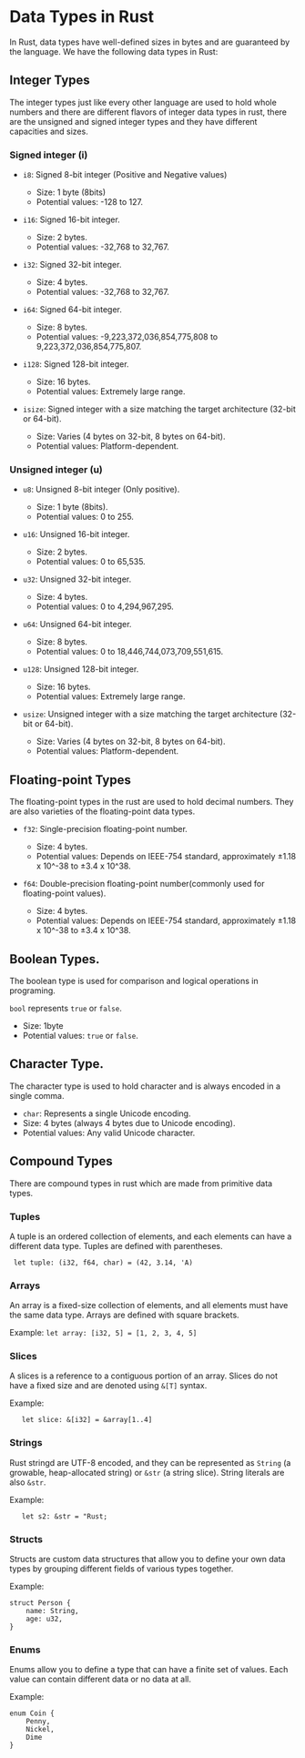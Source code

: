# Data Types in Rust

In Rust, data types have well-defined sizes in bytes and are guaranteed by the language. We have the following data types in Rust:

## Integer Types

The integer types just like every other language are used to hold whole numbers and there are different flavors of integer data types in rust, there are the unsigned and signed integer types and they have different capacities and sizes.

### Signed integer (i)

* `i8`: Signed 8-bit integer (Positive and Negative values)
    * Size: 1 byte (8bits)
    * Potential values: -128 to 127.

* `i16`: Signed 16-bit integer.
    * Size: 2 bytes.
    * Potential values: -32,768 to 32,767.

*  `i32`: Signed 32-bit integer.
    * Size: 4 bytes.
    * Potential values: -32,768 to 32,767.

*  `i64`: Signed 64-bit integer.
    * Size: 8 bytes.
    * Potential values: -9,223,372,036,854,775,808 to 9,223,372,036,854,775,807.

*  `i128`: Signed 128-bit integer.
    * Size: 16 bytes.
    * Potential values: Extremely large range.

*  `isize`: Signed integer with a size matching the target architecture (32-bit or 64-bit).
    * Size: Varies (4 bytes on 32-bit, 8 bytes on 64-bit).
    * Potential values: Platform-dependent.

### Unsigned integer (u)

* `u8`: Unsigned 8-bit integer (Only positive).
    * Size: 1 byte (8bits).
    * Potential values: 0 to 255.

* `u16`: Unsigned 16-bit integer.
    * Size: 2 bytes.
    * Potential values: 0 to 65,535.

*  `u32`: Unsigned 32-bit integer.
    * Size: 4 bytes.
    * Potential values: 0 to 4,294,967,295.

*  `u64`: Unsigned 64-bit integer.
    * Size: 8 bytes.
    * Potential values: 0 to 18,446,744,073,709,551,615.

*  `u128`: Unsigned 128-bit integer.
    * Size: 16 bytes.
    * Potential values: Extremely large range.

*  `usize`: Unsigned integer with a size matching the target architecture (32-bit or 64-bit).
    * Size: Varies (4 bytes on 32-bit, 8 bytes on 64-bit).
    * Potential values: Platform-dependent.


## Floating-point Types
The floating-point types in the rust are used to hold decimal numbers. They are also varieties of the floating-point data types.

* `f32`: Single-precision floating-point number.
    * Size: 4 bytes. 
    * Potential values: Depends on IEEE-754 standard, approximately ±1.18 x 10^-38 to ±3.4 x 10^38.

* `f64`: Double-precision floating-point number(commonly used for floating-point values).
    * Size: 4 bytes. 
    * Potential values: Depends on IEEE-754 standard, approximately ±1.18 x 10^-38 to ±3.4 x 10^38.

## Boolean Types.
The boolean type is used for comparison and logical operations in programing.

`bool` represents `true` or `false`.
* Size: 1byte
* Potential values: `true` or `false`.

## Character Type.
The character type is used to hold character and is always encoded in a single comma.

* `char`: Represents a single Unicode encoding.
* Size: 4 bytes (always 4 bytes due to Unicode encoding).
* Potential values: Any valid Unicode character.


## Compound Types
There are compound types in rust which are made from primitive data types.

### Tuples
A tuple is an ordered collection of elements, and each elements can have a different data type. Tuples are defined with parentheses.

``` let tuple: (i32, f64, char) = (42, 3.14, 'A)```


### Arrays
An array is a fixed-size collection of elements, and all elements must have the same data type. Arrays are defined with square brackets.

Example:
```let array: [i32, 5] = [1, 2, 3, 4, 5]```

### Slices
A slices is a reference to a contiguous portion of an array. Slices do not have a fixed size and are denoted using `&[T]` syntax.

Example:
```let array: [i32, 5] == [1, 2, 3, 4, 5]
   let slice: &[i32] = &array[1..4]
```

### Strings
Rust stringd are UTF-8 encoded, and they can be represented as `String` (a growable, heap-allocated string) or `&str` (a string slice). String literals are also `&str`.

Example:
```let s1: String = String::from("Hello, world!");
   let s2: &str = "Rust;
```


### Structs
Structs are custom data structures that allow you to define your own data types by grouping different fields of various types together.

Example:
```
struct Person {
    name: String,
    age: u32,
}
```

### Enums
Enums allow you to define a type that can have a finite set of values. Each value can contain different data or no data at all.

Example:
```
enum Coin {
    Penny,
    Nickel,
    Dime
}
```